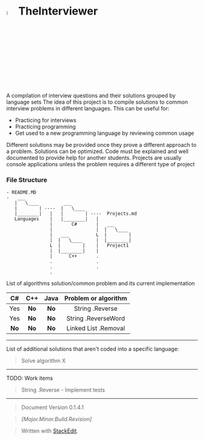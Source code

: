 <img src="http://mailtrack.azurewebsites.net/?stype=pc1&msg=GitHubTheInterviewerMain" width="5%" height="5%" /> TheInterviewer 
==============

A compilation of interview questions and their solutions grouped by language sets
The idea of this project is to compile solutions to common interview problems in different languages. This can be useful for:
- Practicing for interviews
- Practicing programming
- Get used to a new programming language by reviewing common usage

Different solutions may be provided once they prove a different approach to a problem. Solutions can be optimized. Code must be explained and well documented to provide help for another students. Projects are usually console applications unless the problem requires a different type of project

### File Structure

```Cmd
- README.MD
-   ___
   |   \____         ___
   |        | ----  |   \____        
   |________|   |   |        | ----  Projects.md
   Languages    |   |________|   | 
                |       C#       |   ___
                |                |  |   \____
                |   ___          L  |        |
                |  |   \____     |  |________|
                L  |        |    |   Project1
                |  |________|    |
                |      C++       .
                .                . 
                .                .
                .
```

List of algorithms solution/common problem and its current implementation


| C# | C++ | Java | Problem or algorithm |
|:-------------:|:-----------:|:-------:|:--------:|
| Yes | **No** | **No** | String .Reverse |
| Yes | **No** | **No** | String .ReverseWord |
| **No** | **No** | **No** | Linked List .Removal |

---

List of additional solutions that aren't coded into a specific language:
> Solve algorithm X

---

TODO: Work items
> String .Reverse - Implement tests

---
> Document Version 0.1.4.1

> *[Major.Minor.Build.Revision]*

> Written with [StackEdit](https://stackedit.io/).
